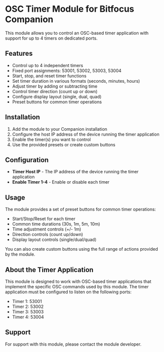 # OSC Timer Module for Bitfocus Companion

This module allows you to control an OSC-based timer application with support for up to 4 timers on dedicated ports.

## Features

- Control up to 4 independent timers
- Fixed port assignments: 53001, 53002, 53003, 53004
- Start, stop, and reset timer functions
- Set timer duration in various formats (seconds, minutes, hours)
- Adjust timer by adding or subtracting time
- Control timer direction (count up or down)
- Configure display layout (single, dual, quad)
- Preset buttons for common timer operations

## Installation

1. Add the module to your Companion installation
2. Configure the host IP address of the device running the timer application
3. Enable the timer(s) you want to control
4. Use the provided presets or create custom buttons

## Configuration

- **Timer Host IP** - The IP address of the device running the timer application
- **Enable Timer 1-4** - Enable or disable each timer

## Usage

The module provides a set of preset buttons for common timer operations:

- Start/Stop/Reset for each timer
- Common time durations (30s, 1m, 5m, 10m)
- Time adjustment controls (+/- 1m)
- Direction controls (count up/down)
- Display layout controls (single/dual/quad)

You can also create custom buttons using the full range of actions provided by the module.

## About the Timer Application

This module is designed to work with OSC-based timer applications that implement the specific OSC commands used by this module. The timer application must be configured to listen on the following ports:

- Timer 1: 53001
- Timer 2: 53002
- Timer 3: 53003
- Timer 4: 53004

## Support

For support with this module, please contact the module developer.